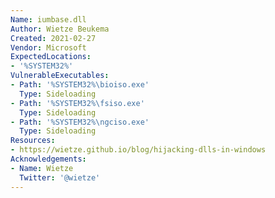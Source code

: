 ```yaml
---
Name: iumbase.dll
Author: Wietze Beukema
Created: 2021-02-27
Vendor: Microsoft
ExpectedLocations:
- '%SYSTEM32%'
VulnerableExecutables:
- Path: '%SYSTEM32%\bioiso.exe'
  Type: Sideloading
- Path: '%SYSTEM32%\fsiso.exe'
  Type: Sideloading
- Path: '%SYSTEM32%\ngciso.exe'
  Type: Sideloading
Resources:
- https://wietze.github.io/blog/hijacking-dlls-in-windows
Acknowledgements:
- Name: Wietze
  Twitter: '@wietze'
---
```

